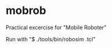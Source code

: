 mobrob
======

Practical excercise for "Mobile Roboter"

Run with "$ ./tools/bin/robosim <NAME>.tcl"
